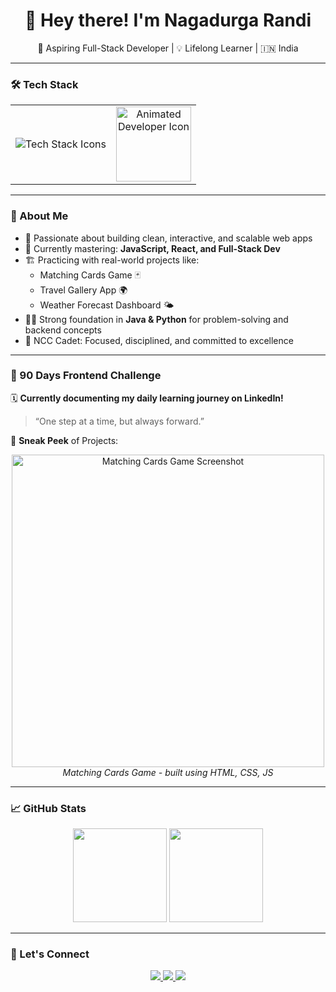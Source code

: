 <h1 align="center">👋 Hey there! I'm Nagadurga Randi</h1>
<p align="center">
  🚀 Aspiring Full-Stack Developer | 💡 Lifelong Learner | 🇮🇳 India
</p>

---

### 🛠️ Tech Stack

<table align="center">
  <tr>
    <td align="center">
      <img src="https://skillicons.dev/icons?i=html,css,js,bootstrap,react,java,python" alt="Tech Stack Icons" />
    </td>
    <td align="center">
      <img src="https://cdn-icons-gif.flaticon.com/8722/8722703.gif" width="120" alt="Animated Developer Icon" />
    </td>
  </tr>
</table>

---

### 📘 About Me

- 🎯 Passionate about building clean, interactive, and scalable web apps  
- 🧠 Currently mastering: **JavaScript, React, and Full-Stack Dev**  
- 🏗️ Practicing with real-world projects like:
  - Matching Cards Game 🃏
  - Travel Gallery App 🌍
  - Weather Forecast Dashboard 🌤️  
- 👨‍💻 Strong foundation in **Java & Python** for problem-solving and backend concepts  
- 💼 NCC Cadet: Focused, disciplined, and committed to excellence  

---

### 🚧 90 Days Frontend Challenge

🗓️ **Currently documenting my daily learning journey on LinkedIn!**

> “One step at a time, but always forward.”

📸 **Sneak Peek** of Projects:
<p align="center">
  <img src="https://raw.githubusercontent.com/nagadurga-tech/Matching-Curds-Game/main/screenshot.png" width="500" alt="Matching Cards Game Screenshot"/>
  <br>
  <em>Matching Cards Game - built using HTML, CSS, JS</em>
</p>

---

### 📈 GitHub Stats

<p align="center">
  <img src="https://github-readme-stats.vercel.app/api?username=nagadurga-tech&show_icons=true&theme=tokyonight" height="150" />
  <img src="https://github-readme-stats.vercel.app/api/top-langs/?username=nagadurga-tech&layout=compact&theme=tokyonight" height="150" />
</p>

---

### 🔗 Let's Connect

<p align="center">
  <a href="https://www.linkedin.com/in/nagadurgarandhi/" target="_blank">
    <img src="https://img.shields.io/badge/LinkedIn-blue?style=for-the-badge&logo=linkedin" />
  </a>
  <a href="mailto:nagadurgarandi073@gmail.com">
    <img src="https://img.shields.io/badge/Gmail-red?style=for-the-badge&logo=gmail&logoColor=white" />
  </a>
  <a href="https://github.com/nagadurga-tech">
    <img src="https://img.shields.io/badge/GitHub-black?style=for-the-badge&logo=github" />
  </a>
</p>




